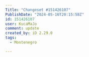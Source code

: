 ```yaml
---
Title: "Changeset #151426107"
PublishDate: "2024-05-16T20:15:58Z"
id: 151426107
user: KucaMaJo
comment: update
created_by: iD 2.29.0
tags:
  - Montenegro

---
```

